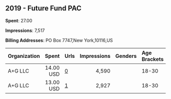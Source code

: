 ## 2019 - Future Fund PAC 
**Spent**: 27.00

**Impressions**: 7,517

**Billing Addresses**: PO Box 7747,New York,10116,US

|Organization|Spent|Urls|Impressions|Genders|Age Brackets|Country Codes|
|:---|---:|:---|---:|:---|:---|:---|
|A+G  LLC|14.00 USD|[0](https://www.snap.com/political-ads/asset/69eaed26b67f91d09b3c13b0f6e224293d459f493a952fcfcda20cd1b39af85f?mediaType=png)|4,590||18-30|united states|
|A+G  LLC|13.00 USD|[1](https://www.snap.com/political-ads/asset/36a702e47e14d8026cd77c779ac13b7ef409d4e0c877cedb4acbcef6dc45a9d8?mediaType=png)|2,927||18-30|united states|
